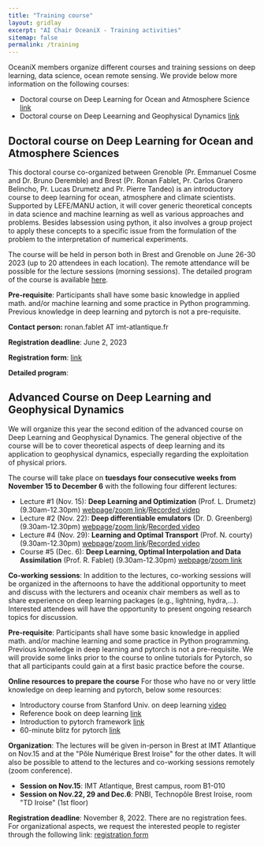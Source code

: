 ```yaml
---
title: "Training course"
layout: gridlay
excerpt: "AI Chair OceaniX - Training activities"
sitemap: false
permalink: /training
---
```


<!--- **Advanced course on Deep Learning for Geophysical Dynamics, Session 1, Nov. 15:**
- **Location:** IMT Atlantique, Brest, room B1-010
- **Zoom link:** [zoom link](https://cnrs.zoom.us/j/93683997886?pwd=NFE0NjdSTkhUeFBJbC9rR0U2M0FQdz09)
- **Git repo for all resources:** [link](https://github.com/CIA-Oceanix/DLGD2022)--->

OceaniX members organize different courses and training sessions on deep learning, data science, ocean remote sensing. We provide below more information on the following courses:
- Doctoral course on Deep Learning for Ocean and Atmosphere Science [link](#doctoral-course-on-deep-learning-for-ocean-and-atmosphere-sciences)
- Doctoral course on Deep Leearning and Geophysical Dynamics [link](#advanced-course-on-deep-learning-and-geophysical-dynamics)

## Doctoral course on Deep Learning for Ocean and Atmosphere Sciences 
This doctoral course co-organized between Grenoble (Pr. Emmanuel Cosme and Dr. Bruno Deremble) and Brest (Pr. Ronan Fablet, Pr. Carlos Granero Belincho, Pr. Lucas Drumetz and Pr. Pierre Tandeo) is an introductory course to deep learning for ocean, atmosphere and climate scientists. Supported by LEFE/MANU action, it will cover generic theoretical concepts in data science and machine learning as well as various approaches and problems. Besides labsession using python, it also involves a group project to apply these concepts to a specific issue from the formulation of the problem to the interpretation of numerical experiments.

The course will be held in person both in Brest and Grenoble on June 26-30 2023 (up to 20 attendees in each location). The remote attendance will be possible for the lecture sessions (morning sessions). The detailed program of the course is available [here](https://cia-oceanix.github.io/downloads/program_introDLGD2023.pdf).

<!--- More information coming soon regarding the description of the course. 
The content of the course will follow a structure similar to the three previous editions of the doctoral course on data science for geoscience [link](https://dsg2020.wordpress.com/). Do not hesitate to contact us for any additional information. --->

**Pre-requisite**: Participants shall have some basic knowledge in applied math. and/or machine learning and some practice in Python programming. Previous knowledge in deep learning and pytorch is not a pre-requisite.  

**Contact person:** ronan.fablet AT imt-atlantique.fr

**Registration deadline**: June 2, 2023

**Registration form**: [link](https://forms.gle/AfhLp4UvExdiVmfbA)

**Detailed program**: 

## Advanced Course on Deep Learning and Geophysical Dynamics
We will organize this year the second edition of the advanced course on Deep Learning and Geophysical Dynamics. The general objective of the course will be to cover theoretical aspects of deep learning and its application to geophysical dynamics, especially regarding the exploitation of physical priors. 

The course will take place on **tuesdays four consecutive weeks from November 15 to December 6** with the following four different lectures:
- Lecture #1 (Nov. 15): **Deep Learning and Optimization** (Prof. L. Drumetz) (9.30am-12.30pm) [webpage](https://www.researchgate.net/profile/Lucas-Drumetz)/[zoom link](https://cnrs.zoom.us/j/93638732901?pwd=cG1QdlhJUjNTTW1nd1hka2krcVJMZz09)/[Recorded videp](https://youtu.be/AfAeGBLEF7Q)
- Lecture #2 (Nov. 22): **Deep differentiable emulators** (Dr. D. Greenberg) (9.30am-12.30pm) [webpage](https://www.hereon.de/institutes/coastal_systems_analysis_modeling/model_driven_machine_learning/team/098795/index.php.en)/[zoom link](https://cnrs.zoom.us/j/95507484012?pwd=TFB2NXcvSnVvODFDYVQ5ck00MzRKZz09)/[Recorded video](https://youtu.be/xuGKxTwZ_7s)
- Lecture #4 (Nov. 29): **Learning and Optimal Transport** (Prof. N. courty) (9.30am-12.30pm) [webpage](https://people.irisa.fr/Nicolas.Courty/)/[zoom link](https://cnrs.zoom.us/j/93683997886?pwd=NFE0NjdSTkhUeFBJbC9rR0U2M0FQdz09)/[Recorded video](https://youtu.be/OS3K393w8fk)
- Course #5 (Dec. 6): **Deep Learning, Optimal Interpolation and Data Assimilation** (Prof. R. Fablet) (9.30am-12.30pm) [webpage](https://rfablet.github.io/)/[zoom link](https://cnrs.zoom.us/j/97461908412?pwd=d0ZGbWtvTlpSc2kzMTVtQ1JVcUg5QT09)


**Co-working sessions**: In addition to the lectures, co-working sessions will be organized in the afternoons to have the additional opportunity to meet and discuss with the lecturers and oceanix chair members as well as to share experience on deep learning packages (e.g., lightning, hydra,...). Interested attendees will have the opportunity to present ongoing research topics for discussion. 

**Pre-requisite**: Participants shall have some basic knowledge in applied math. and/or machine learning and some practice in Python programming. Previous knowledge in deep learning and pytorch is not a pre-requisite. We will provide some links prior to the course to online tutorials for Pytorch, so that all participants could gain at a first basic practice before the course. 

**Online resources to prepare the course**
For those who have no or very little knowledge on deep learning and pytorch, below some resources:
- Introductory course from Stanford Univ. on deep learning [video](https://www.youtube.com/watch?v=AwQHqWyHRpU&list=PLoROMvodv4rOABXSygHTsbvUz4G_YQhOb)
- Reference book on deep learning [link](https://www.deeplearningbook.org/contents/mlp.html)
- Introduction to pytorch framework [link](https://pytorch.org/tutorials/beginner/basics/intro.html)
- 60-minute blitz for pytorch [link](https://pytorch.org/tutorials/beginner/deep_learning_60min_blitz.html)

**Organization**: The lectures will be given in-person in Brest at IMT Atlantique on Nov.15 and at the "Pôle Numérique Brest Iroise" for the other dates. It will also be possible to attend to the lectures and co-working sessions remotely (zoom conference).
- **Session on Nov.15**: IMT Atlantique, Brest campus, room B1-010
- **Session on Nov.22, 29 and Dec.6**: PNBI, Technopôle Brest Iroise, room "TD Iroise" (1st floor)


**Registration deadline**: November 8, 2022. There are no registration fees. For organizational aspects, we request the interested people to register through the following link: [registration form](https://pytorch.org/tutorials/beginner/deep_learning_60min_blitz.html)
